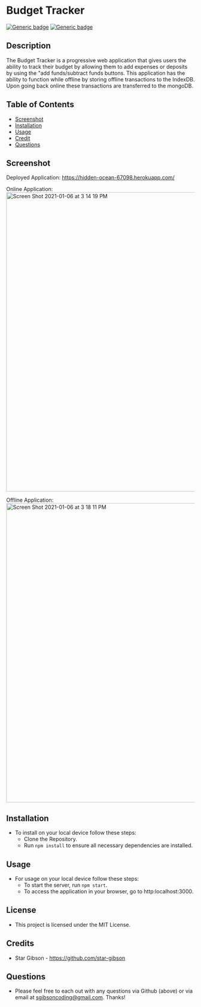 # Budget Tracker
[![Generic badge](https://img.shields.io/badge/License-MIT-blue.svg)](https://shields.io/)
[![Generic badge](https://img.shields.io/badge/PWA-ProgressiveWebApp-blue.svg)](https://shields.io/)

## Description

The Budget Tracker is a progressive web application that gives users the ability to track their budget by allowing them to add expenses or deposits by using the "add funds/subtract funds buttons. This application has the ability to function while offline by storing offline transactions to the IndexDB. Upon going back online these transactions are transferred to the mongoDB.

## Table of Contents

- [Screenshot](#screenshot)
- [Installation](#installation)
- [Usage](#usage)
- [Credit](#credit)
- [Questions](#questions)

## Screenshot

Deployed Application: https://hidden-ocean-67098.herokuapp.com/

Online Application: 
<img width="800" alt="Screen Shot 2021-01-06 at 3 14 19 PM" src="https://user-images.githubusercontent.com/72622031/103817144-1bceef00-5034-11eb-9c96-18ba89088f77.png">

Offline Application:
<img width="800" alt="Screen Shot 2021-01-06 at 3 18 11 PM" src="https://user-images.githubusercontent.com/72622031/103817096-0c4fa600-5034-11eb-9111-dd37cb85127f.png">



## Installation

* To install on your local device follow these steps: 
    * Clone the Repository. 
    * Run `npm install` to ensure all necessary dependencies are installed. 

## Usage
* For usage on your local device follow these steps: 
    * To start the server, run `npm start`.
    * To access the application in your browser, go to http:localhost:3000. 

## License

* This project is licensed under the MIT License.

## Credits
* Star Gibson - https://github.com/star-gibson

## Questions
* Please feel free to each out with any questions via Github (above) or via email at sgibsoncoding@gmail.com. Thanks!